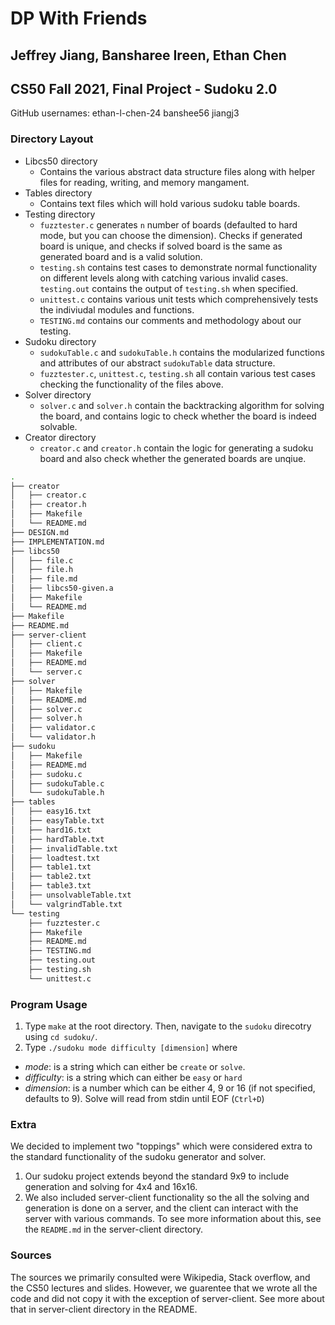# DP With Friends 
## Jeffrey Jiang, Bansharee Ireen, Ethan Chen
## CS50 Fall 2021, Final Project - Sudoku 2.0

GitHub usernames: ethan-l-chen-24
                  banshee56
                  jiangj3

 ### Directory Layout
- Libcs50 directory
    - Contains the various abstract data structure files along with helper files for reading, writing, and memory mangament. 
- Tables directory
    - Contains text files which will hold various sudoku table boards.
- Testing directory
    - `fuzztester.c` generates `n` number of boards (defaulted to hard mode, but you can choose the dimension). Checks if generated board is unique, and checks if solved board is the same as generated board and is a valid solution. 
    - `testing.sh` contains test cases to demonstrate normal functionality on different levels along with catching various invalid cases. `testing.out` contains the output of `testing.sh` when specified. 
    - `unittest.c` contains various unit tests which comprehensively tests the indiviudal modules and functions. 
    - `TESTING.md` contains our comments and methodology about our testing.  
- Sudoku directory
    - `sudokuTable.c` and `sudokuTable.h` contains the modularized functions and attributes of our abstract `sudokuTable` data structure. 
    - `fuzztester.c`, `unittest.c`, `testing.sh` all contain various test cases checking the functionality of the files above. 
- Solver directory
    - `solver.c` and `solver.h` contain the backtracking algorithm for solving the board, and contains logic to check whether the board is indeed solvable. 
- Creator directory 
    - `creator.c` and `creator.h` contain the logic for generating a sudoku board and also check whether the generated boards are unqiue. 

```bash
.
├── creator
│   ├── creator.c
│   ├── creator.h
│   ├── Makefile
│   └── README.md
├── DESIGN.md
├── IMPLEMENTATION.md
├── libcs50
│   ├── file.c
│   ├── file.h
│   ├── file.md
│   ├── libcs50-given.a
│   ├── Makefile
│   └── README.md
├── Makefile
├── README.md
├── server-client
│   ├── client.c
│   ├── Makefile
│   ├── README.md
│   └── server.c
├── solver
│   ├── Makefile
│   ├── README.md
│   ├── solver.c
│   ├── solver.h
│   ├── validator.c
│   └── validator.h
├── sudoku
│   ├── Makefile
│   ├── README.md
│   ├── sudoku.c
│   ├── sudokuTable.c
│   └── sudokuTable.h
├── tables
│   ├── easy16.txt
│   ├── easyTable.txt
│   ├── hard16.txt
│   ├── hardTable.txt
│   ├── invalidTable.txt
│   ├── loadtest.txt
│   ├── table1.txt
│   ├── table2.txt
│   ├── table3.txt
│   ├── unsolvableTable.txt
│   └── valgrindTable.txt
└── testing
    ├── fuzztester.c
    ├── Makefile
    ├── README.md
    ├── TESTING.md
    ├── testing.out
    ├── testing.sh
    └── unittest.c
```

### Program Usage
1. Type `make` at the root directory. Then, navigate to the `sudoku` direcotry using `cd sudoku/`.
2. Type `./sudoku mode difficulty [dimension]` where 
- _mode_: is a string which can either be `create` or `solve`. 
- _difficulty_: is a string which can either be `easy` or `hard`
- _dimension_: is a number which can be either 4, 9 or 16 (if not specified, defaults to 9). 
Solve will read from stdin until EOF (`Ctrl+D`)


### Extra 
We decided to implement two "toppings" which were considered extra to the standard functionality of the sudoku generator and solver. 
1. Our sudoku project extends beyond the standard 9x9 to include generation and solving for 4x4 and 16x16. 
2. We also included server-client functionality so the all the solving and generation is done on a server, and the client can interact with the server with various commands. To see more information about this, see the `README.md` in the server-client directory. 

### Sources
The sources we primarily consulted were Wikipedia, Stack overflow, and the CS50 lectures and slides. However, we guarentee that we wrote all the code and did not copy it with the exception of server-client. See more about that in server-client directory in the README. 



